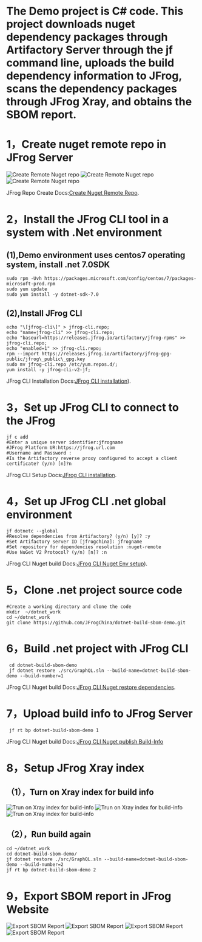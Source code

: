 # The Demo project is C# code. This project downloads nuget dependency packages through Artifactory Server through the jf command line, uploads the build dependency information to JFrog, scans the dependency packages through JFrog Xray, and obtains the SBOM report.


# 1，Create nuget remote repo in JFrog Server

![Create Remote Nuget repo](images/1.1.jpg)
![Create Remote Nuget repo](images/1.2.jpg)
![Create Remote Nuget repo](images/1.3.jpg)

 JFrog Repo Create Docs:[Create Nuget Remote Repo](https://jfrog.com/help/r/jfrog-artifactory-documentation/set-up-remote-nuget-repositories).



# 2，Install the JFrog CLI tool in a system with .Net environment

## (1),Demo environment uses centos7 operating system, install .net 7.0SDK
```
sudo rpm -Uvh https://packages.microsoft.com/config/centos/7/packages-microsoft-prod.rpm
sudo yum update
sudo yum install -y dotnet-sdk-7.0
```

## (2),Install JFrog CLI
```
echo "\[jfrog-cli\]" > jfrog-cli.repo;
echo "name=jfrog-cli" >> jfrog-cli.repo;
echo "baseurl=https://releases.jfrog.io/artifactory/jfrog-rpms" >> jfrog-cli.repo;
echo "enabled=1" >> jfrog-cli.repo;
rpm --import https://releases.jfrog.io/artifactory/jfrog-gpg-public/jfrog\_public\_gpg.key
sudo mv jfrog-cli.repo /etc/yum.repos.d/;
yum install -y jfrog-cli-v2-jf;
```
 JFrog CLI Installation Docs:[JFrog CLI installation](https://docs.jfrog-applications.jfrog.io/jfrog-applications/jfrog-cli/install)).

# 3，Set up JFrog CLI to connect to the JFrog 
```
jf c add
#Enter a unique server identifier:jfrogname
#JFrog Platform UR:https://jfrog.url.com
#Username and Password :
#Is the Artifactory reverse proxy configured to accept a client certificate? (y/n) [n]?n
```
 JFrog CLI Setup Docs:[JFrog CLI installation](https://docs.jfrog-applications.jfrog.io/jfrog-applications/jfrog-cli/cli-for-jfrog-artifactory/authentication).

# 4，Set up JFrog CLI .net global environment
```
jf dotnetc --global
#Resolve dependencies from Artifactory? (y/n) [y]? :y
#Set Artifactory server ID [jfrogchina]: jfrogname
#Set repository for dependencies resolution :nuget-remote
#Use NuGet V2 Protocol? (y/n) [n]? :n
```
 JFrog CLI Nuget build Docs:[JFrog CLI Nuget Env setup](https://docs.jfrog-applications.jfrog.io/jfrog-applications/jfrog-cli/cli-for-jfrog-artifactory/package-managers-integration#building-nuget-packages)).

# 5，Clone .net project source code

```
#Create a working directory and clone the code
mkdir  ~/dotnet_work
cd ~/dotnet_work
git clone https://github.com/JFrogChina/dotnet-build-sbom-demo.git
```

# 6，Build .net project with JFrog CLI

```
 cd dotnet-build-sbom-demo
 jf dotnet restore ./src/GraphQL.sln --build-name=dotnet-build-sbom-demo --build-number=1
```
 JFrog CLI Nuget build Docs:[JFrog CLI Nuget restore dependencies](https://docs.jfrog-applications.jfrog.io/jfrog-applications/jfrog-cli/cli-for-jfrog-artifactory/package-managers-integration#running-nuget-and-dotnet-commands).
 
# 7，Upload build info to JFrog Server
```
 jf rt bp dotnet-build-sbom-demo 1
```
 JFrog CLI Nuget build Docs:[JFrog CLI Nuget publish Build-Info](https://docs.jfrog-applications.jfrog.io/jfrog-applications/jfrog-cli/cli-for-jfrog-artifactory/build-integration#publishing-build-info)


# 8，Setup JFrog Xray index

## （1），Turn on Xray index for  build info 

![Trun on Xray index for build-info](images/8.1.jpg)
![Trun on Xray index for build-info](images/8.2.jpg)
![Trun on Xray index for build-info](images/8.3.jpg)

## （2），Run build again
```
cd ~/dotnet_work
cd dotnet-build-sbom-demo/
jf dotnet restore ./src/GraphQL.sln --build-name=dotnet-build-sbom-demo --build-number=2
jf rt bp dotnet-build-sbom-demo 2
```

# 9，Export SBOM report in JFrog Website

![Export SBOM Report](images/9.1.jpg)
![Export SBOM Report](images/9.2.jpg)
![Export SBOM Report](images/9.3.jpg)
![Export SBOM Report](images/9.4.jpg)
